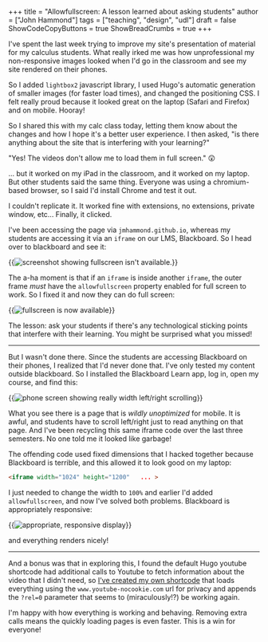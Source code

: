 +++
title = "Allowfullscreen: A lesson learned about asking students"
author = ["John Hammond"]
tags = ["teaching", "design", "udl"]
draft = false
ShowCodeCopyButtons = true
ShowBreadCrumbs = true
+++

I've spent the last week trying to improve my site's presentation of material for my calculus students.  What really irked me was how unprofessional my non-responsive images looked when I'd go in the classroom and see my site rendered on their phones.

So I added `lightbox2` javascript library, I used Hugo's automatic generation of smaller images (for faster load times), and changed the positioning CSS.  I felt really proud because it looked great on the laptop (Safari and Firefox) and on mobile. Hooray!

So I shared this with my calc class today, letting them know about the changes and how I hope it's a better user experience. I then asked, "is there anything about the site that is interfering with your learning?" 

"Yes! The videos don't allow me to load them in full screen."  😲

... but it worked on my iPad in the classroom, and it worked on my laptop. But other students said the same thing. Everyone was using a chromium-based browser, so I said I'd install Chrome and test it out.  

I couldn't replicate it.  It worked fine with extensions, no extensions, private window, etc... Finally, it clicked.

I've been accessing the page via `jmhammond.github.io`, whereas my students are accessing it via an `iframe` on our LMS, Blackboard. So I head over to blackboard and see it: 

{{<img src="fullscreen-unavailable.png" alt="screenshot showing fullscreen isn't available.">}}

The a-ha moment is that if an `iframe` is inside another `iframe`, the outer frame *must* have the `allowfullscreen` property enabled for full screen to work.  So I fixed it and now they can do full screen: 

{{<img src="yes-fullscreen.png" alt="fullscreen is now available">}}

The lesson: ask your students if there's any technological sticking points that interfere with their learning. You might be surprised what you missed!

---

But I wasn't done there. Since the students are accessing Blackboard on their phones, I realized that I'd never done that.  I've only tested my content outside blackboard. So I installed the Blackboard Learn app, log in, open my course, and find this:

{{<img src="1024px-width.PNG" alt="phone screen showing really width left/right scrolling" class="tall-image">}}

What you see there is a page that is *wildly unoptimized* for mobile. It is awful, and students have to scroll left/right just to read anything on that page.  And I've been recycling this same iframe code over the last three semesters. No one told me it looked like garbage! 

The offending code used fixed dimensions that I hacked together because Blackboard is terrible, and this allowed it to look good on my laptop: 
```html
<iframe width="1024" height="1200"   ... >
```

I just needed to change the width to `100%` and earlier I'd added `allowfullscreen`, and now I've solved both problems. Blackboard is appropriately responsive:

{{<img src="100-percent-width.PNG" alt="appropriate, responsive display" class="tall-image">}}

and everything renders nicely! 

--- 

And a bonus was that in exploring this, I found the default Hugo youtube shortcode had additional calls to Youtube to fetch information about the video that I didn't need, so [I've created my own shortcode](https://github.com/jmhammond/math-courses/blob/main/layouts/shortcodes/youtube.html) that loads everything using the `www.youtube-nocookie.com` url for privacy and appends the `?rel=0` parameter that seems to (miraculously!?) be working again.  

I'm happy with how everything is working and behaving. Removing extra calls means the quickly loading pages is even faster. This is a win for everyone!